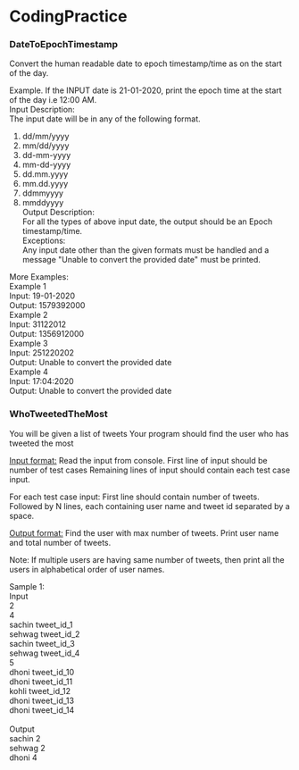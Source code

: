 # CodingPractice

### DateToEpochTimestamp

Convert the human readable date to epoch timestamp/time as on the start of the day.

Example.
If the INPUT date is 21-01-2020, print the epoch time at the start of the day i.e 12:00 AM.
<br />
Input Description:<br />
The input date will be in any of the following format.<br />
1) dd/mm/yyyy<br />
2) mm/dd/yyyy<br />
3) dd-mm-yyyy<br />
4) mm-dd-yyyy<br />
5) dd.mm.yyyy<br />
6) mm.dd.yyyy<br />
7) ddmmyyyy<br />
8) mmddyyyy<br />
Output Description:<br />
For all the types of above input date, the output should be an Epoch timestamp/time.<br />
Exceptions:<br />
Any input date other than the given formats must be handled and a message "Unable to convert the provided date" must be printed.<br />

More Examples:<br />
Example 1<br />
Input: 19-01-2020<br />
Output: 1579392000<br />
Example 2<br />
Input: 31122012<br />
Output: 1356912000<br />
Example 3<br />
Input: 251220202<br />
Output: Unable to convert the provided date<br />
Example 4<br />
Input: 17:04:2020<br />
Output: Unable to convert the provided date<br />

### WhoTweetedTheMost
You will be given a list of tweets
Your program should find the user who has tweeted the most

<ins>Input format:</ins>
Read the input from console.
First line of input should be number of test cases
Remaining lines of input should contain each test case input. 

For each test case input:
First line should contain number of tweets.
Followed by N lines, each containing user name and tweet id separated by a space.

<ins>Output format:</ins>
Find the user with max number of tweets. Print user name and total number of tweets.

Note:
If multiple users are having same number of tweets, then print all the users in alphabetical order of user names.

Sample 1:<br />
Input<br />
2<br />
4<br />
sachin tweet_id_1<br />
sehwag tweet_id_2<br />
sachin tweet_id_3<br />
sehwag tweet_id_4<br />
5<br />
dhoni tweet_id_10<br />
dhoni tweet_id_11<br />
kohli tweet_id_12<br />
dhoni tweet_id_13<br />
dhoni tweet_id_14<br />
<br />
Output<br />
sachin 2<br />
sehwag 2<br />
dhoni 4<br />
